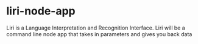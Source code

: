 # liri-node-app
Liri is a Language Interpretation and Recognition Interface. Liri will be a command line node app that takes in parameters and gives you back data
